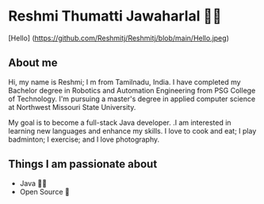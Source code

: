 # Reshmi Thumatti Jawaharlal 👩‍💻

[Hello] (https://github.com/Reshmitj/Reshmitj/blob/main/Hello.jpeg)

## About me

Hi, my name is Reshmi; I m from Tamilnadu, India. I have completed my Bachelor degree in Robotics and Automation Engineering from PSG College of Technology. I'm pursuing a master's degree in applied computer science at Northwest Missouri State University.

My goal is to become a full-stack Java developer. .I am interested in learning new languages and enhance my skills. I love to cook and eat; I play badminton; I exercise; and I love photography.

## Things I am passionate about

- Java 👩‍💻
- Open Source 🥷

<!--
**Reshmitj/Reshmitj** is a ✨ _special_ ✨ repository because its `README.md` (this file) appears on your GitHub profile.

Here are some ideas to get you started:

- 🔭 I’m currently working on ...
- 🌱 I’m currently learning ...
- 👯 I’m looking to collaborate on ...
- 🤔 I’m looking for help with ...
- 💬 Ask me about ...
- 📫 How to reach me: ...
- 😄 Pronouns: ...
- ⚡ Fun fact: ...
-->
